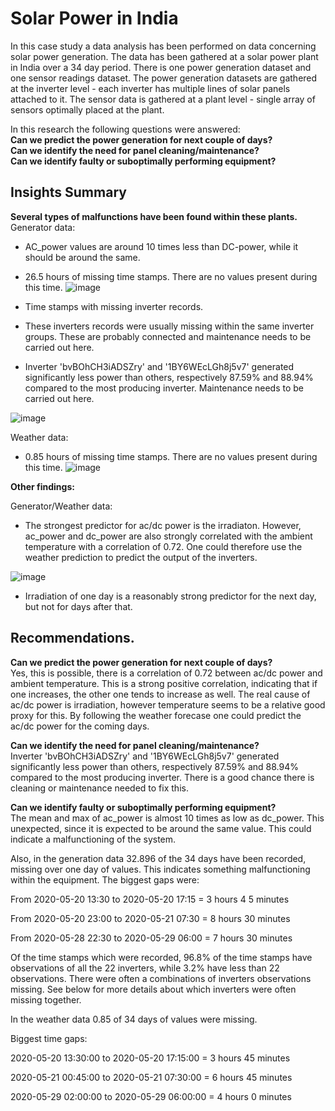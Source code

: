 # Solar Power in India
In this case study a data analysis has been performed on data concerning solar power generation.
The data has been gathered at a solar power plant in India over a 34 day period. There is one power generation dataset and one sensor readings dataset. 
The power generation datasets are gathered at the inverter level - each inverter has multiple lines of solar panels attached to it. 
The sensor data is gathered at a plant level - single array of sensors optimally placed at the plant.  
  
In this research the following questions were answered:  
**Can we predict the power generation for next couple of days?    
Can we identify the need for panel cleaning/maintenance?  
Can we identify faulty or suboptimally performing equipment?**  

## Insights Summary

**Several types of malfunctions have been found within these plants.**  
Generator data:   
- AC_power values are around 10 times less than DC-power, while it should be around the same.
- 26.5 hours of missing time stamps. There are no values present during this time.
![image](https://github.com/user-attachments/assets/9a87ddae-1eea-4dca-8c80-88743d8bf9e9)

- Time stamps with missing inverter records.
- These inverters records were usually missing within the same inverter groups. These are probably connected and maintenance needs to be carried out here. 
- Inverter 'bvBOhCH3iADSZry' and '1BY6WEcLGh8j5v7' generated significantly less power than others, respectively 87.59% and 88.94% compared to the most producing inverter. Maintenance needs to be carried out here.


![image](https://github.com/user-attachments/assets/a5ccbb6e-ec7a-4dc8-bccc-cf4b4045ed1f)


Weather data:
- 0.85 hours of missing time stamps. There are no values present during this time.
  ![image](https://github.com/user-attachments/assets/8f17ca2c-a695-4137-b811-5a69ed4360b1)

  
**Other findings:**  

Generator/Weather data:  
- The strongest predictor for ac/dc power is the irradiaton. However, ac_power and dc_power are also strongly correlated with the ambient temperature with a correlation of 0.72. One could therefore use the weather prediction to predict the output of the inverters.

![image](https://github.com/user-attachments/assets/fb342374-ddbb-428e-a9d5-923f1bde3a79)

- Irradiation of one day is a reasonably strong predictor for the next day, but not for days after that. 

## Recommendations. 
**Can we predict the power generation for next couple of days?**   
Yes, this is possible, there is a correlation of 0.72 between ac/dc power and ambient temperature. This is a strong positive correlation, indicating that if one increases, the other one tends to increase as well. The real cause of ac/dc power is irradiation, however temperature seems to be a relative good proxy for this. By following the weather forecase one could predict the ac/dc power for the coming days.  


**Can we identify the need for panel cleaning/maintenance?**  
Inverter 'bvBOhCH3iADSZry' and '1BY6WEcLGh8j5v7' generated significantly less power than others, respectively 87.59% and 88.94% compared to the most producing inverter. There is a good chance there is cleaning or maintenance needed to fix this.


**Can we identify faulty or suboptimally performing equipment?**  
The mean and max of ac_power is almost 10 times as low as dc_power. This unexpected, since it is expected to be around the same value. This could indicate a malfunctioning of the system.   
  
Also, in the generation data 32.896 of the 34 days have been recorded, missing over one day of values. This indicates something malfunctioning within the equipment. 
The biggest gaps were:  
   
From 2020-05-20 13:30 to 2020-05-20 17:15 = 3 hours 4 5 minutes  
  
From 2020-05-20 23:00 to 2020-05-21 07:30 = 8 hours 30 minutes  
  
From 2020-05-28 22:30 to 2020-05-29 06:00 = 7 hours 30 minutes  
  

Of the time stamps which were recorded, 96.8% of the time stamps have observations of all the 22 inverters, while 3.2% have less than 22 observations. There were often a combinations of inverters observations missing. See below for more details about which inverters were often missing together.
  
  
In the weather data 0.85 of 34 days of values were missing. 
  
Biggest time gaps:  
  
2020-05-20 13:30:00 to 2020-05-20 17:15:00 = 3 hours 45 minutes  
  
2020-05-21 00:45:00 to 2020-05-21 07:30:00 = 6 hours 45 minutes  
  
2020-05-29 02:00:00 to 2020-05-29 06:00:00 = 4 hours 0 minutes  
